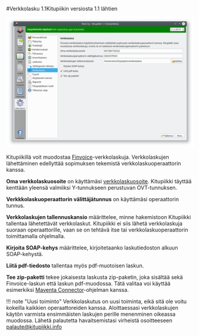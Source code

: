 #Verkkolasku <span class=ver>1.1<span class=selite>Kitupiikin versiosta 1.1 lähtien</span></span>

![](verkkolasku.png)


Kitupiikillä voit muodostaa [Finvoice](https://fi.wikipedia.org/wiki/Finvoice)-verkkolaskuja. Verkkolaskujen lähettäminen edellyttää sopimuksen tekemistä verkkolaskuoperaattorin kanssa.

**Oma verkkolaskuosoite** on käyttämäsi [verkkolaskuosoite](https://fi.wikipedia.org/wiki/Verkkolaskuosoite). Kitupiikki täyttää kenttään yleensä valmiiksi Y-tunnukseen perustuvan OVT-tunnuksen.

**Verkkkolaskuoperaattorin välittäjätunnus** on käyttämäsi operaattorin tunnus.

**Verkkolaskujen tallennuskansio** määrittelee, minne hakemistoon Kitupiikki tallentaa lähetettävät verkkolaskut. Kitupiikki ei siis lähetä verkkolaskuja suoraan operaattorille, vaan se on tehtävä itse tai verkkolaskuoperaattorin toimittamalla ohjelmalla.

**Kirjoita SOAP-kehys** määrittelee, kirjoitetaanko laskutiedoston alkuun SOAP-kehystä.

**Liitä pdf-tiedosto** tallentaa myös pdf-muotoisen laskun.

**Tee zip-paketti** tekee jokaisesta laskusta zip-paketin, joka sisältää sekä Finvoice-laskun että laskun pdf-muodossa. Tätä valitaa voi käyttää esimerkiksi [Maventa Connector](https://maventa.com/kayttoonotto/connector/)-ohjelman kanssa.

!!! note "Uusi toiminto"
    Verkkolaskutus on uusi toiminta, eikä sitä ole voitu kokeilla kaikkien operaattoreiden kanssa. Aloittaessasi verkkolaskujen käytön varmista ensimmäisten laskujen perille menenminen oikeassa muodossa. Lähetä palautetta havaitsemistasi virheistä osoitteeseen palaute@kitupiikki.info
